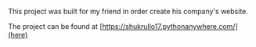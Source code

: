 This project was built for my friend in order create his company's website.

The project can be found at [https://shukrullo17.pythonanywhere.com/](here)
